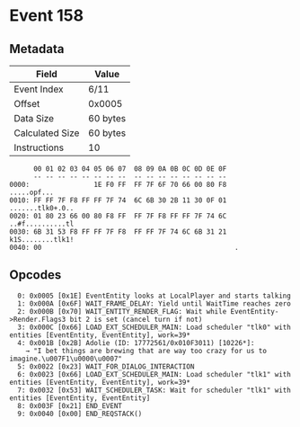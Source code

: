 # Event 158

## Metadata

| Field           | Value    |
|-----------------|----------|
| Event Index     | 6/11     |
| Offset          | 0x0005   |
| Data Size       | 60 bytes |
| Calculated Size | 60 bytes |
| Instructions    | 10       |

```
      00 01 02 03 04 05 06 07  08 09 0A 0B 0C 0D 0E 0F
      -- -- -- -- -- -- -- --  -- -- -- -- -- -- -- --
0000:                1E F0 FF  FF 7F 6F 70 66 00 80 F8       .....opf...
0010: FF FF 7F F8 FF FF 7F 74  6C 6B 30 2B 11 30 0F 01  .......tlk0+.0..
0020: 01 80 23 66 00 80 F8 FF  FF 7F F8 FF FF 7F 74 6C  ..#f..........tl
0030: 6B 31 53 F8 FF FF 7F F8  FF FF 7F 74 6C 6B 31 21  k1S........tlk1!
0040: 00                                                .               
```

## Opcodes

```
  0: 0x0005 [0x1E] EventEntity looks at LocalPlayer and starts talking
  1: 0x000A [0x6F] WAIT_FRAME_DELAY: Yield until WaitTime reaches zero
  2: 0x000B [0x70] WAIT_ENTITY_RENDER_FLAG: Wait while EventEntity->Render.Flags3 bit 2 is set (cancel turn if not)
  3: 0x000C [0x66] LOAD_EXT_SCHEDULER_MAIN: Load scheduler "tlk0" with entities [EventEntity, EventEntity], work=39*
  4: 0x001B [0x2B] Adolie (ID: 17772561/0x010F3011) [10226*]:
    → "I bet things are brewing that are way too crazy for us to imagine.\u007F1\u0000\u0007"
  5: 0x0022 [0x23] WAIT_FOR_DIALOG_INTERACTION
  6: 0x0023 [0x66] LOAD_EXT_SCHEDULER_MAIN: Load scheduler "tlk1" with entities [EventEntity, EventEntity], work=39*
  7: 0x0032 [0x53] WAIT_SCHEDULER_TASK: Wait for scheduler "tlk1" with entities [EventEntity, EventEntity]
  8: 0x003F [0x21] END_EVENT
  9: 0x0040 [0x00] END_REQSTACK()
```
